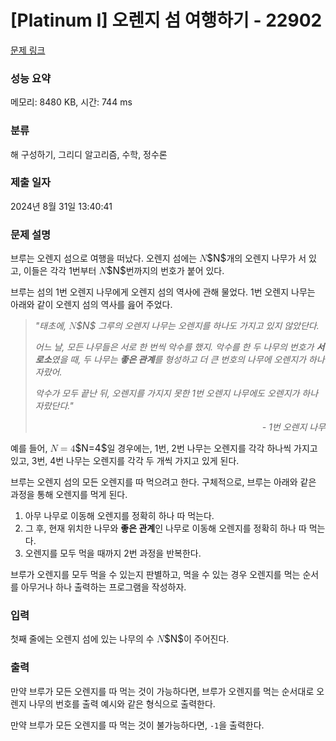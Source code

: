 # [Platinum I] 오렌지 섬 여행하기 - 22902 

[문제 링크](https://www.acmicpc.net/problem/22902) 

### 성능 요약

메모리: 8480 KB, 시간: 744 ms

### 분류

해 구성하기, 그리디 알고리즘, 수학, 정수론

### 제출 일자

2024년 8월 31일 13:40:41

### 문제 설명

<p>브루는 오렌지 섬으로 여행을 떠났다. 오렌지 섬에는 <mjx-container class="MathJax" jax="CHTML" style="font-size: 109%; position: relative;"><mjx-math class="MJX-TEX" aria-hidden="true"><mjx-mi class="mjx-i"><mjx-c class="mjx-c1D441 TEX-I"></mjx-c></mjx-mi></mjx-math><mjx-assistive-mml unselectable="on" display="inline"><math xmlns="http://www.w3.org/1998/Math/MathML"><mi>N</mi></math></mjx-assistive-mml><span aria-hidden="true" class="no-mathjax mjx-copytext">$N$</span></mjx-container>개의 오렌지 나무가 서 있고, 이들은 각각 1번부터 <mjx-container class="MathJax" jax="CHTML" style="font-size: 109%; position: relative;"><mjx-math class="MJX-TEX" aria-hidden="true"><mjx-mi class="mjx-i"><mjx-c class="mjx-c1D441 TEX-I"></mjx-c></mjx-mi></mjx-math><mjx-assistive-mml unselectable="on" display="inline"><math xmlns="http://www.w3.org/1998/Math/MathML"><mi>N</mi></math></mjx-assistive-mml><span aria-hidden="true" class="no-mathjax mjx-copytext">$N$</span></mjx-container>번까지의 번호가 붙어 있다.</p>

<p>브루는 섬의 1번 오렌지 나무에게 오렌지 섬의 역사에 관해 물었다. 1번 오렌지 나무는 아래와 같이 오렌지 섬의 역사를 읊어 주었다.</p>

<blockquote>
<p><em>"태초에, <mjx-container class="MathJax" jax="CHTML" style="font-size: 109%; position: relative;"><mjx-math class="MJX-TEX" aria-hidden="true"><mjx-mi class="mjx-i"><mjx-c class="mjx-c1D441 TEX-I"></mjx-c></mjx-mi></mjx-math><mjx-assistive-mml unselectable="on" display="inline"><math xmlns="http://www.w3.org/1998/Math/MathML"><mi>N</mi></math></mjx-assistive-mml><span aria-hidden="true" class="no-mathjax mjx-copytext">$N$</span></mjx-container> 그루의 오렌지 나무는 오렌지를 하나도 가지고 있지 않았단다.</em></p>

<p><em>어느 날, 모든 나무들은 서로 한 번씩 악수를 했지. 악수를 한 두 나무의 번호가 <strong>서로소</strong>였을 때, 두 나무는 <strong>좋은 관계</strong>를 형성하고 더 큰 번호의 나무에 오렌지가 하나 자랐어.</em></p>

<p><em>악수가 모두 끝난 뒤, 오렌지를 가지지 못한 1번 오렌지 나무에도 오렌지가 하나 자랐단다."</em></p>

<p style="text-align: right;"><em>- 1번 오렌지 나무</em></p>
</blockquote>

<p>예를 들어, <mjx-container class="MathJax" jax="CHTML" style="font-size: 109%; position: relative;"><mjx-math class="MJX-TEX" aria-hidden="true"><mjx-mi class="mjx-i"><mjx-c class="mjx-c1D441 TEX-I"></mjx-c></mjx-mi><mjx-mo class="mjx-n" space="4"><mjx-c class="mjx-c3D"></mjx-c></mjx-mo><mjx-mn class="mjx-n" space="4"><mjx-c class="mjx-c34"></mjx-c></mjx-mn></mjx-math><mjx-assistive-mml unselectable="on" display="inline"><math xmlns="http://www.w3.org/1998/Math/MathML"><mi>N</mi><mo>=</mo><mn>4</mn></math></mjx-assistive-mml><span aria-hidden="true" class="no-mathjax mjx-copytext">$N=4$</span></mjx-container>일 경우에는, 1번, 2번 나무는 오렌지를 각각 하나씩 가지고 있고, 3번, 4번 나무는 오렌지를 각각 두 개씩 가지고 있게 된다.</p>

<p>브루는 오렌지 섬의 모든 오렌지를 따 먹으려고 한다. 구체적으로, 브루는 아래와 같은 과정을 통해 오렌지를 먹게 된다.</p>

<ol>
	<li>아무 나무로 이동해 오렌지를 정확히 하나 따 먹는다.</li>
	<li>그 후, 현재 위치한 나무와 <strong>좋은 관계</strong>인 나무로 이동해 오렌지를 정확히 하나 따 먹는다.</li>
	<li>오렌지를 모두 먹을 때까지 2번 과정을 반복한다.</li>
</ol>

<p>브루가 오렌지를 모두 먹을 수 있는지 판별하고, 먹을 수 있는 경우 오렌지를 먹는 순서를 아무거나 하나 출력하는 프로그램을 작성하자.</p>

### 입력 

 <p>첫째 줄에는 오렌지 섬에 있는 나무의 수 <mjx-container class="MathJax" jax="CHTML" style="font-size: 109%; position: relative;"><mjx-math class="MJX-TEX" aria-hidden="true"><mjx-mi class="mjx-i"><mjx-c class="mjx-c1D441 TEX-I"></mjx-c></mjx-mi></mjx-math><mjx-assistive-mml unselectable="on" display="inline"><math xmlns="http://www.w3.org/1998/Math/MathML"><mi>N</mi></math></mjx-assistive-mml><span aria-hidden="true" class="no-mathjax mjx-copytext">$N$</span></mjx-container>이 주어진다.</p>

### 출력 

 <p>만약 브루가 모든 오렌지를 따 먹는 것이 가능하다면, 브루가 오렌지를 먹는 순서대로 오렌지 나무의 번호를 출력 예시와 같은 형식으로 출력한다.</p>

<p>만약 브루가 모든 오렌지를 따 먹는 것이 불가능하다면, <code>-1</code>을 출력한다.</p>

